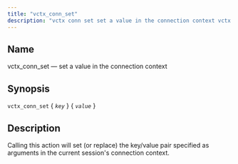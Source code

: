 ```yaml
---
title: "vctx_conn_set"
description: "vctx conn set set a value in the connection context vctx conn set key value Calling this action will set or replace the key value pair specified as arguments in the current session's connection context..."
---
```


<a name="sieve.ref.vctx_conn_set"></a> 
## Name

vctx_conn_set — set a value in the connection context

## Synopsis

`vctx_conn_set` { *`key`* } { *`value`* }

<a name="idp31370672"></a> 
## Description

Calling this action will set (or replace) the key/value pair specified as arguments in the current session's connection context.